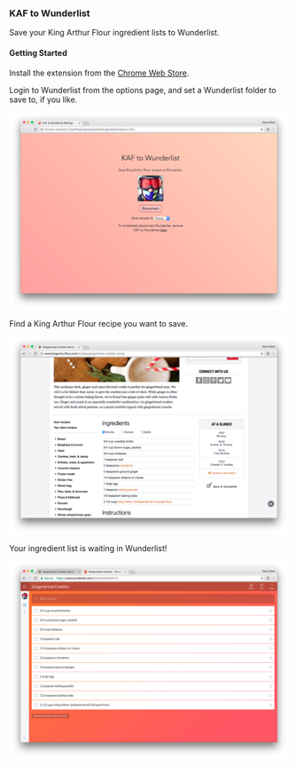 ### KAF to Wunderlist

Save your King Arthur Flour ingredient lists to Wunderlist.

#### Getting Started

Install the extension from the [Chrome Web Store](https://chrome.google.com/webstore/detail/kaf-to-wunderlist/lelgjecfjfedkpbnpamanmnbaknbjmka).

Login to Wunderlist from the options page, and set a Wunderlist folder to save
to, if you like.

![Login to Wunderlist](assets/options.png)

Find a King Arthur Flour recipe you want to save.

![Find a recipe you want to save](assets/recipe.png)

Your ingredient list is waiting in Wunderlist!

![Ingredient list in Wunderlist](assets/wunderlist.png)
